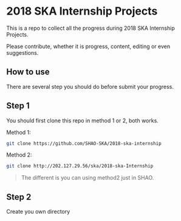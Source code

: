 # 2018 SKA Internship Projects

This is a repo to collect all the progress during 2018 SKA Internship Projects.

Please contribute, whether it is progress, content, editing or even suggestions.

## How to use

There are several step you should do before submit your progress.

## Step 1

You should first clone this repo in method 1 or 2, both works.

Method 1:

```bash
git clone https://github.com/SHAO-SKA/2018-ska-internship
```

Method 2:

```bash
git clone http://202.127.29.56/ska/2018-ska-Internship
```

> The different is you can using method2 just in SHAO.

## Step 2

Create you own directory